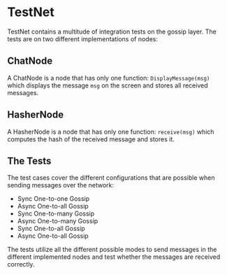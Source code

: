# TestNet

TestNet contains a multitude of integration tests on the gossip layer. The tests are on two different implementations of nodes:

## ChatNode

A ChatNode is a node that has only one function: `DisplayMessage(msg)` which displays the message `msg` on the screen and stores all received messages.

## HasherNode

A HasherNode is a node that has only one function: `receive(msg)` which computes the hash of the received message and stores it.

## The Tests

The test cases cover the different configurations that are possible when sending messages over the network:
* Sync One-to-one Gossip
* Async One-to-all Gossip
* Sync One-to-many Gossip
* Async One-to-many Gossip
* Sync One-to-all Gossip
* Async One-to-all Gossip

The tests utilize all the different possible modes to send messages in the different implemented nodes and test whether the messages are received correctly.

